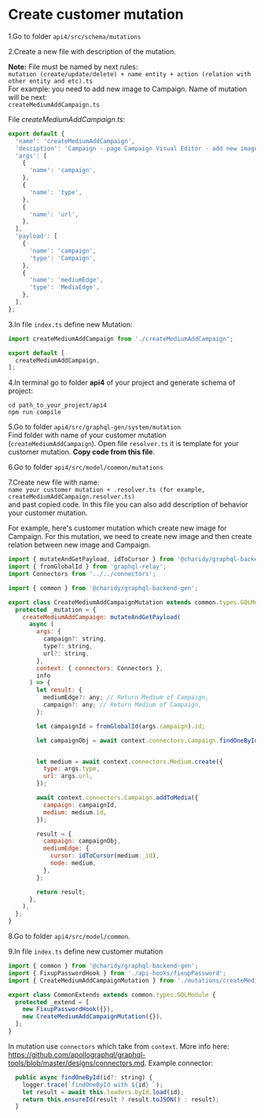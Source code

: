 # Create customer mutation

1.Go to folder `api4/src/schema/mutations`

2.Create a new file with description of the mutation.

**Note:** File must be named by next rules:  
`mutation (create/update/delete) + name entity + action (relation with other entity and etc).ts`  
For example: you need to add new image to Campaign. Name of mutation will be next:  
`createMediumAddCampaign.ts`

File _createMediumAddCampaign.ts_:

```javascript
export default {
  'name': 'createMediumAddCampaign',
  'desciption': 'Campaign - page Campaign Visual Editor - add new image for Campaign',
  'args': [
    {
      'name': 'campaign',
    },
    {
      'name': 'type',
    },
    {
      'name': 'url',
    },
  ],
  'payload': [
    {
      'name': 'campaign',
      'type': 'Campaign',
    },
    {
      'name': 'mediumEdge',
      'type': 'MediaEdge',
    },
  ],
};
```

3.In file `index.ts` define new Mutation:

```javascript
import createMediumAddCampaign from './createMediumAddCampaign';

export default [
  createMediumAddCampaign,
];
```

4.In terminal go to folder **api4** of your project and generate schema of project:

```
cd path_to_your_project/api4
npm run compile
```

5.Go to folder `api4/src/graphql-gen/system/mutation`  
Find folder with name of your customer mutation \(`createMediumAddCampaign`\). Open file `resolver.ts` it is template for your customer mutation. **Copy code from this file**.

6.Go to folder `api4/src/model/common/mutations`

7.Create new file with name:  
`name your customer mutation + .resolver.ts (for example, createMediumAddCampaign.resolver.ts)`  
and past copied code. In this file you can also add description of behavior your customer mutation.

For example, here's customer mutation which create new image for Campaign. For this mutation, we need to create new image and then create relation between new image and Campaign.

```javascript
import { mutateAndGetPayload, idToCursor } from '@charidy/graphql-backend-common';
import { fromGlobalId } from 'graphql-relay';
import Connectors from '../../connectors';

import { common } from '@charidy/graphql-backend-gen';

export class CreateMediumAddCampaignMutation extends common.types.GQLModule {
  protected _mutation = {
    createMediumAddCampaign: mutateAndGetPayload(
      async (
        args: {
          campaign?: string,
          type?: string,
          url?: string,
        },
        context: { connectors: Connectors },
        info
      ) => {
        let result: {
          mediumEdge?: any; // Return Medium of Campaign,
          campaign?: any; // Return Medium of Campaign,
        };

        let campaignId = fromGlobalId(args.campaign).id;

        let campaignObj = await context.connectors.Campaign.findOneById(campaignId);


        let medium = await context.connectors.Medium.create({
          type: args.type,
          url: args.url,
        });

        await context.connectors.Campaign.addToMedia({
          campaign: campaignId,
          medium: medium.id,
        });

        result = {
          campaign: campaignObj,
          mediumEdge: {
            cursor: idToCursor(medium._id),
            node: medium,
          },
        };

        return result;
      },
    ),
  };
}
```

8.Go to folder `api4/src/model/common`.

9.In file `index.ts` define new customer mutation

```javascript
import { common } from '@charidy/graphql-backend-gen';
import { FixupPasswordHook } from './api-hooks/fixupPassword';
import { CreateMediumAddCampaignMutation } from './mutations/createMediumAddCampaign.resolver'; // your customer mutation

export class CommonExtends extends common.types.GQLModule {
  protected _extend = [
    new FixupPasswordHook({}),
    new CreateMediumAddCampaignMutation({}),
  ];
}
```
In mutation use `connectors` which take from `context`. More info here: https://github.com/apollographql/graphql-tools/blob/master/designs/connectors.md.
Example connector:
```javascript
  public async findOneById(id?: string) {
    logger.trace(`findOneById with ${id} `);
    let result = await this.loaders.byId.load(id);
    return this.ensureId(result ? result.toJSON() : result);
  }
```





